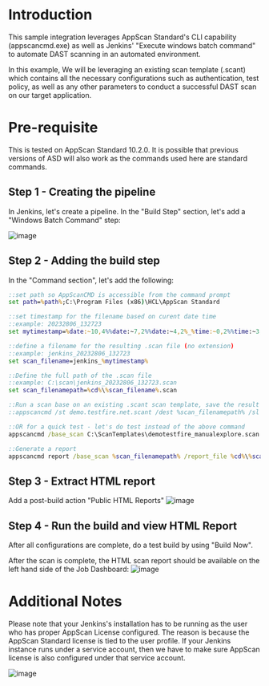 # Introduction
This sample integration leverages AppScan Standard's CLI capability (appscancmd.exe) as well as Jenkins' "Execute windows batch command" to automate DAST scanning in an automated environment. 

In this example, We will be leveraging an existing scan template (.scant) which contains all the necessary configurations such as authentication, test policy, as well as any other parameters to conduct a successful DAST scan on our target application. 

# Pre-requisite
This is tested on AppScan Standard 10.2.0. It is possible that previous versions of ASD will also work as the commands used here are standard commands. 

## Step 1 - Creating the pipeline

In Jenkins, let's create a pipeline. In the "Build Step" section, let's add a "Windows Batch Command" step:

![image](https://github.com/antonychiu2/AppScanStandard_Jenkins/assets/5158535/d0fb53cb-d16b-4378-af9f-04a40029e277)

## Step 2 - Adding the build step

In the "Command section", let's add the following:
```bat
::set path so AppScanCMD is accessible from the command prompt
set path=%path%;C:\Program Files (x86)\HCL\AppScan Standard

::set timestamp for the filename based on curent date time
::example: 20232806_132723
set mytimestamp=%date:~10,4%%date:~7,2%%date:~4,2%_%time:~0,2%%time:~3,2%%time:~6,2%

::define a filename for the resulting .scan file (no extension)
::example: jenkins_20232806_132723
set scan_filename=jenkins_%mytimestamp%

::Define the full path of the .scan file
::example: C:\scan\jenkins_20232806_132723.scan
set scan_filenamepath=%cd%\%scan_filename%.scan

::Run a scan base on an existing .scant scan template, save the result in the .scan file
::appscancmd /st demo.testfire.net.scant /dest %scan_filenamepath% /sl

::OR for a quick test - let's do test instead of the above command 
appscancmd /base_scan C:\ScanTemplates\demotestfire_manualexplore.scan /dest %scan_filenamepath% /test_only /scan_log

::Generate a report
appscancmd report /base_scan %scan_filenamepath% /report_file %cd%\%scan_filename%.html -report_type html
```

## Step 3 - Extract HTML report

Add a post-build action  "Public HTML Reports" 
![image](https://github.com/antonychiu2/AppScanStandard_Jenkins/assets/5158535/fd908f24-792b-40c4-8265-8c7a9afb849a)

## Step 4 - Run the build and view HTML Report

After all configurations are complete, do a test build by using "Build Now". 

After the scan is complete, the HTML scan report should be available on the left hand side of the Job Dashboard:
![image](https://github.com/antonychiu2/AppScanStandard_Jenkins/assets/5158535/88354295-8c22-4cac-8a06-efb1f3aa019b)


# Additional Notes

Please note that your Jenkins's installation has to be running as the user who has proper AppScan License configured. The reason is because the AppScan Standard license is tied to the user profile. If your Jenkins instance runs under a service account, then we have to make sure AppScan license is also configured under that service account. 

![image](https://github.com/antonychiu2/AppScanStandard_Jenkins/assets/5158535/575d50dc-d241-432a-8609-08ee7a7ff4be)
